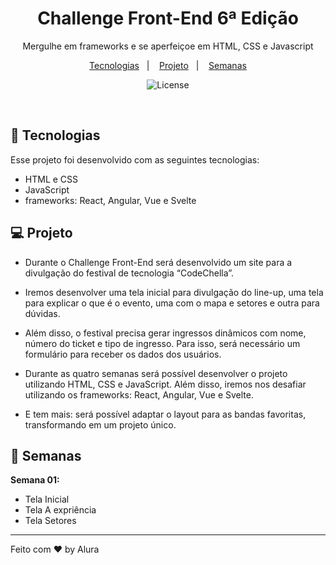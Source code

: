 <h1 align="center"> Challenge Front-End 6ª Edição </h1>

<p align="center">
Mergulhe em frameworks e se aperfeiçoe em HTML, CSS e Javascript
</p>

<p align="center">
  <a href="#-tecnologias">Tecnologias</a>&nbsp;&nbsp;&nbsp;|&nbsp;&nbsp;&nbsp;
  <a href="#-projeto">Projeto</a>&nbsp;&nbsp;&nbsp;|&nbsp;&nbsp;&nbsp;
  <a href="#-semanas">Semanas</a>
</p>

<p align="center">
  <img alt="License" src="https://img.shields.io/static/v1?label=license&message=MIT&color=49AA26&labelColor=000000">
</p>

<br>

## 🚀 Tecnologias

Esse projeto foi desenvolvido com as seguintes tecnologias:

- HTML e CSS
- JavaScript
- frameworks: React, Angular, Vue e Svelte

## 💻 Projeto

- Durante o Challenge Front-End será desenvolvido um site para a divulgação do festival de tecnologia “CodeChella”.

- Iremos desenvolver uma tela inicial para divulgação do line-up, uma tela para explicar o que é o evento, uma com o mapa e setores e outra para dúvidas.

- Além disso, o festival precisa gerar ingressos dinâmicos com nome, número do ticket e tipo de ingresso. Para isso, será necessário um formulário para receber os dados dos usuários.

- Durante as quatro semanas será possível desenvolver o projeto utilizando HTML, CSS e JavaScript. Além disso, iremos nos desafiar utilizando os frameworks: React, Angular, Vue e Svelte.

- E tem mais: será possível adaptar o layout para as bandas favoritas, transformando em um projeto único.

## 📅 Semanas

<strong>Semana 01:</strong>

- Tela Inicial
- Tela A expriência
- Tela Setores

---

Feito com ♥ by Alura